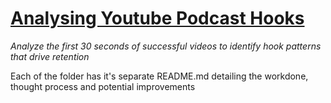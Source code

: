 # [Analysing Youtube Podcast Hooks](https://docs.google.com/document/d/1XlqZfPvA3VO_mFgSoBKqOb-UdTC29Cg5g62UtHNj1TQ/edit?tab=t.0)
_Analyze the first 30 seconds of successful videos to identify hook patterns that drive retention_


Each of the folder has it's separate README.md detailing the workdone, thought process and potential improvements
